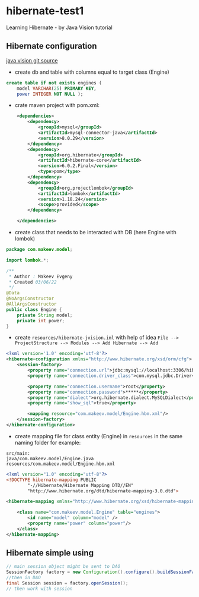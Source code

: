 # hibernate-test1
Learning Hibernate - by Java Vision tutorial
## Hibernate configuration
[java vision git source](https://github.com/PavelRavvich/hibernate-tutorial/tree/lesson/01.configuration)
- create db and table with columns equal to target class (Engine)
```sql
create table if not exists engines (
    model VARCHAR(25) PRIMARY KEY,
    power INTEGER NOT NULL );
```
- crate maven project with pom.xml:
```xml
    <dependencies>
        <dependency>
            <groupId>mysql</groupId>
            <artifactId>mysql-connector-java</artifactId>
            <version>8.0.29</version>
        </dependency>
        <dependency>
            <groupId>org.hibernate</groupId>
            <artifactId>hibernate-core</artifactId>
            <version>6.0.2.Final</version>
            <type>pom</type>
        </dependency>
        <dependency>
            <groupId>org.projectlombok</groupId>
            <artifactId>lombok</artifactId>
            <version>1.18.24</version>
            <scope>provided</scope>
        </dependency>

    </dependencies>
```
- create class that needs to be interacted with DB (here Engine with lombok) 
```java
package com.makeev.model;

import lombok.*;

/**
 * Author : Makeev Evgeny
 * Created 03/06/22
 */
@Data
@NoArgsConstructor
@AllArgsConstructor
public class Engine {
    private String model;
    private int power;
}

```
- create `resources/hibernate-jvision.iml` with help of idea `File --> ProjectStructure --> Modules --> Add Hibernate --> Add`
```xml
<?xml version='1.0' encoding='utf-8'?>
<hibernate-configuration xmlns="http://www.hibernate.org/xsd/orm/cfg">
    <session-factory>
        <property name="connection.url">jdbc:mysql://localhost:3306/hibernate-jvision</property>
        <property name="connection.driver_class">com.mysql.jdbc.Driver</property>

        <property name="connection.username">root</property>
        <property name="connection.password">*****</property>
        <property name="dialect">org.hibernate.dialect.MySQLDialect</property>
        <property name="show_sql">true</property>

        <mapping resource="com.makeev.model/Engine.hbm.xml"/>
    </session-factory>
</hibernate-configuration>
```
- create mapping file for class entity (Engine) in `resources` in the same naming folder for example:
```
src/main:
java/com.makeev.model/Engine.java
resources/com.makeev.model/Engine.hbm.xml
```
```xml
<?xml version="1.0" encoding="utf-8"?>
<!DOCTYPE hibernate-mapping PUBLIC
        "-//Hibernate/Hibernate Mapping DTD//EN"
        "http://www.hibernate.org/dtd/hibernate-mapping-3.0.dtd">

<hibernate-mapping xmlns="http://www.hibernate.org/xsd/hibernate-mapping">

    <class name="com.makeev.model.Engine" table="engines">
        <id name="model" column="model" />
        <property name="power" column="power"/>
    </class>
</hibernate-mapping>
```
## Hibernate simple using
```java
// main session object might be sent to DAO
SessionFactory factory = new Configuration().configure().buildSessionFactory();
//then in DAO
final Session session = factory.openSession();
// then work with session
```